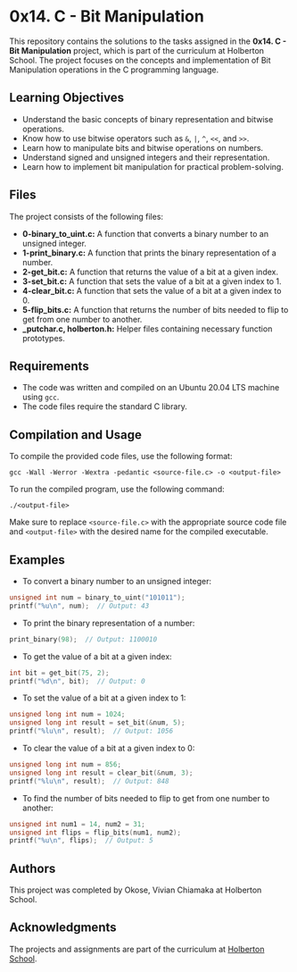 # 0x14. C - Bit Manipulation

This repository contains the solutions to the tasks assigned in the **0x14. C - Bit Manipulation** project, which is part of the curriculum at Holberton School. The project focuses on the concepts and implementation of Bit Manipulation operations in the C programming language.

## Learning Objectives

- Understand the basic concepts of binary representation and bitwise operations.
- Know how to use bitwise operators such as `&`, `|`, `^`, `<<`, and `>>`.
- Learn how to manipulate bits and bitwise operations on numbers.
- Understand signed and unsigned integers and their representation.
- Learn how to implement bit manipulation for practical problem-solving.

## Files

The project consists of the following files:

- **0-binary_to_uint.c:** A function that converts a binary number to an unsigned integer.
- **1-print_binary.c:** A function that prints the binary representation of a number.
- **2-get_bit.c:** A function that returns the value of a bit at a given index.
- **3-set_bit.c:** A function that sets the value of a bit at a given index to 1.
- **4-clear_bit.c:** A function that sets the value of a bit at a given index to 0.
- **5-flip_bits.c:** A function that returns the number of bits needed to flip to get from one number to another.
- **_putchar.c, holberton.h:** Helper files containing necessary function prototypes.

## Requirements

- The code was written and compiled on an Ubuntu 20.04 LTS machine using `gcc`.
- The code files require the standard C library.

## Compilation and Usage

To compile the provided code files, use the following format:

```
gcc -Wall -Werror -Wextra -pedantic <source-file.c> -o <output-file>
```

To run the compiled program, use the following command:

```
./<output-file>
```

Make sure to replace `<source-file.c>` with the appropriate source code file and `<output-file>` with the desired name for the compiled executable.

## Examples

- To convert a binary number to an unsigned integer:

```c
unsigned int num = binary_to_uint("101011");
printf("%u\n", num);  // Output: 43
```

- To print the binary representation of a number:

```c
print_binary(98);  // Output: 1100010
```

- To get the value of a bit at a given index:

```c
int bit = get_bit(75, 2);
printf("%d\n", bit);  // Output: 0
```

- To set the value of a bit at a given index to 1:

```c
unsigned long int num = 1024;
unsigned long int result = set_bit(&num, 5);
printf("%lu\n", result);  // Output: 1056
```

- To clear the value of a bit at a given index to 0:

```c
unsigned long int num = 856;
unsigned long int result = clear_bit(&num, 3);
printf("%lu\n", result);  // Output: 848
```

- To find the number of bits needed to flip to get from one number to another:

```c
unsigned int num1 = 14, num2 = 31;
unsigned int flips = flip_bits(num1, num2);
printf("%u\n", flips);  // Output: 5
```

## Authors

This project was completed by Okose, Vivian Chiamaka at Holberton School.

## Acknowledgments

The projects and assignments are part of the curriculum at [Holberton School](https://www.holbertonschool.com/).
